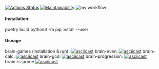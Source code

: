 [![Actions Status](https://github.com/mickysmt/python-project-lvl1/workflows/hexlet-check/badge.svg)](https://github.com/mickysmt/python-project-lvl1/actions)
[![Maintainability](https://api.codeclimate.com/v1/badges/a99a88d28ad37a79dbf6/maintainability)](https://codeclimate.com/github/mickysmt/python-project-lvl1)
![my workflow](https://github.com/mickysmt/python-project-lvl1/actions/workflows/pyci.yml/badge.svg)

#### Installation:
poetry build
python3 -m pip install --user

#### Useage
brain-games (installation & run):
[![asciicast](https://asciinema.org/a/449350.svg)](https://asciinema.org/a/449350)
brain-even:
[![asciicast](https://asciinema.org/a/449340.svg)](https://asciinema.org/a/449340)
brain-calc:
[![asciicast](https://asciinema.org/a/449349.svg)](https://asciinema.org/a/449349)
brain-gcd:
[![asciicast](https://asciinema.org/a/449347.svg)](https://asciinema.org/a/449347)
brain-progression:
[![asciicast](https://asciinema.org/a/449344.svg)](https://asciinema.org/a/449344)
brain-is-prime
[![asciicast](https://asciinema.org/a/449343.svg)](https://asciinema.org/a/449343)